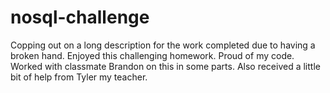 # nosql-challenge
Copping out on a long description for the work completed due to having a broken hand. Enjoyed this challenging homework. Proud of my code. Worked with classmate Brandon on this in some parts. Also received a little bit of help from Tyler my teacher.
